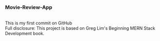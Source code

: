 ### Movie-Review-App 
<br />
This is my first commit on GitHub
<br />
Full disclosure: This project is based on Greg Lim's Beginning MERN Stack Development book.

